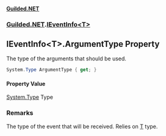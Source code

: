 
#### [Guilded.NET](Guilded_NET 'Guilded_NET')
### [Guilded.NET](Guilded_NET#Guilded_NET 'Guilded.NET').[IEventInfo&lt;T&gt;](IEventInfo_T_ 'Guilded.NET.IEventInfo&lt;T&gt;')
## IEventInfo&lt;T&gt;.ArgumentType Property
The type of the arguments that should be used.  
```csharp
System.Type ArgumentType { get; }
```

#### Property Value
[System.Type](https://docs.microsoft.com/en-us/dotnet/api/System.Type 'System.Type')
Type
### Remarks
The type of the event that will be received. Relies on [T](IEventInfo_T_#Guilded_NET_IEventInfo_T__T 'Guilded.NET.IEventInfo&lt;T&gt;.T') type.
